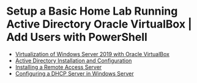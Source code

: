 # Setup a Basic Home Lab Running Active Directory Oracle VirtualBox | Add Users with PowerShell
- [Virtualization of Windows Server 2019 with Oracle VirtualBox](https://github.com/rosario7832/Virtualization-of-Windows-Server-2019-with-Oracle-VirtualBox)  
- [Active Directory Installation and Configuration](https://github.com/rosario7832/Active-Directory-Installation-and-Configuration)  
- [Installing a Remote Access Server](https://github.com/rosario7832/Installing-a-Remote-Access-Server-in-Windows-Server)  
- [Configuring a DHCP Server in Windows Server](https://github.com/rosario7832/-Configuring-a-DHCP-Server-in-Windows-Server)  
